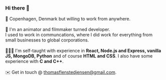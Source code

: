 ### Hi there 👋
📍 Copenhagen, Denmark but willing to work from anywhere. <br><br>
🎥 I'm an animator and filmmaker turned developer.<br>I used to work in communcations, where I did work for everything from small businesses to global corporations. <br><br>
🧑🏼‍💻 I'm self-taught with experience in **React, Node.js and Express, vanilla JS, MongoDB, Python** and of course **HTML and CSS**. I also have some experience with **C and C++**. <br><br>
✉️ Get in touch @ thomasflenstedjensen@gmail.com.
